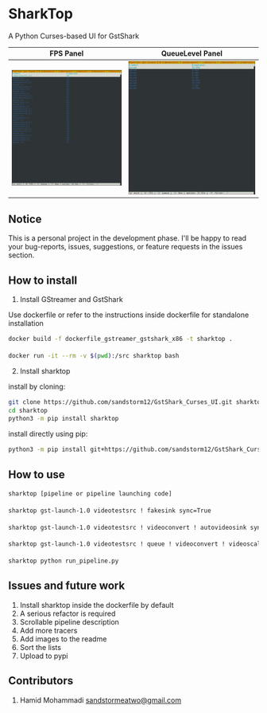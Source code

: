 # SharkTop

A Python Curses-based UI for GstShark

FPS Panel                  | QueueLevel Panel
:-------------------------:|:-------------------------:
![](image/fps.png)         | ![](image/queue.png)

## Notice

This is a personal project in the development phase. I'll be happy to read your bug-reports, issues, suggestions, or feature requests in the issues section.

## How to install

1. Install GStreamer and GstShark

Use dockerfile or refer to the instructions inside dockerfile for standalone installation

```bash
docker build -f dockerfile_gstreamer_gstshark_x86 -t sharktop .

docker run -it --rm -v $(pwd):/src sharktop bash
```

2. Install sharktop

install by cloning:
```bash
git clone https://github.com/sandstorm12/GstShark_Curses_UI.git sharktop
cd sharktop
python3 -m pip install sharktop
```

install directly using pip:
```bash
python3 -m pip install git+https://github.com/sandstorm12/GstShark_Curses_UI.git
```

## How to use

```bash
sharktop [pipeline or pipeline launching code]

sharktop gst-launch-1.0 videotestsrc ! fakesink sync=True

sharktop gst-launch-1.0 videotestsrc ! videoconvert ! autovideosink sync=True

sharktop gst-launch-1.0 videotestsrc ! queue ! videoconvert ! videoscale ! autovideosink sync=True -p "queue|videoscale"

sharktop python run_pipeline.py
```

## Issues and future work
1. Install sharktop inside the dockerfile by default
2. A serious refactor is required
3. Scrollable pipeline description
4. Add more tracers
5. Add images to the readme
6. Sort the lists
7. Upload to pypi

## Contributors
1. Hamid Mohammadi <sandstormeatwo@gmail.com>

